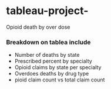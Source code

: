 # tableau-project-
Opioid death by over dose

### Breakdown on tablea include
- Number of deaths by state
- Prescribed percent by specialty
- Opioid claims by state per specialty
- Overdoes deaths by drug type
- pioid claim count vs total claim count
